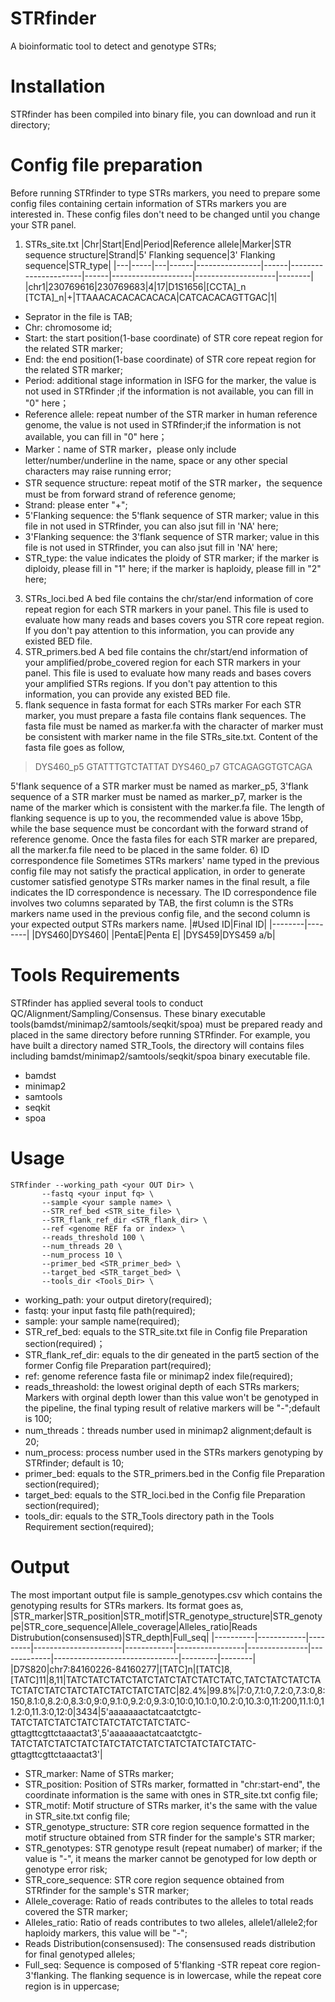 # STRfinder
A bioinformatic tool to detect and genotype STRs;

# Installation
STRfinder has been compiled into binary file, you can download and run it directory;

# Config file preparation
Before running STRfinder to type STRs markers, you need to prepare some config files containing certain information of STRs markers you are interested in. These config files don't need to be changed until you change your STR panel.
1) STRs_site.txt
   |Chr|Start|End|Period|Reference allele|Marker|STR sequence structure|Strand|5' Flanking sequence|3' Flanking sequence|STR_type|
   |---|-----|---|------|----------------|------|----------------------|------|--------------------|--------------------|--------|
   |chr1|230769616|230769683|4|17|D1S1656|\[CCTA\]_n \[TCTA\]_n|+|TTAAACACACACACACA|CATCACACAGTTGAC|1|
- Seprator in the file is TAB;
- Chr: chromosome id;
- Start: the start position(1-base coordinate) of STR core repeat region for the related STR marker;
- End: the end position(1-base coordinate) of STR core repeat region for the related STR marker;
- Period: additional stage information in ISFG for the marker, the value is not used in STRfinder ;if the information is not available, you can fill in "0" here；
- Reference allele: repeat number of the STR marker in human reference genome, the value is not used in STRfinder;if the information is not available, you can fill in "0" here；
- Marker：name of STR marker，please only include letter/number/underline in the name, space or any other special characters may raise running error;
- STR sequence structure: repeat motif of the STR marker，the sequence must be from forward strand of reference genome;
- Strand: please enter "+"; 
- 5'Flanking sequence: the 5'flank sequence of STR marker; value in this file in not used in STRfinder, you can also jsut fill in 'NA' here;
- 3'Flanking sequence: the 3'flank sequence of STR marker; value in this file is not used in STRfinder, you can also jsut fill in 'NA' here;
- STR_type: the value indicates the ploidy of STR marker; if the marker is diploidy, please fill in "1" here; if the marker is haploidy, please fill in "2" here;
3) STRs_loci.bed
A bed file contains the chr/star/end information of core repeat region for each STR markers in your panel. This file is used to evaluate how many reads and bases covers you STR core repeat region. If you don't pay attention to this information, you can provide any existed BED file.
4) STR_primers.bed
A bed file contains the chr/start/end information of your amplified/probe_covered region for each STR markers in your panel. This file is used to evaluate how many reads and bases covers your amplified STRs regions. If you don't pay attention to this information, you can provide any existed BED file.
5) flank sequence in fasta format for each STRs marker
For each STR marker, you must prepare a fasta file contains flank sequences. The fasta file must be named as marker.fa with the character of marker must be consistent with marker name in the file STRs_site.txt. Content of the fasta file goes as follow,

>DYS460_p5
GTATTTGTCTATTAT
>DYS460_p7
GTCAGAGGTGTCAGA

5'flank sequence of a STR marker must be named as marker_p5, 3'flank sequence of a STR marker must be named as marker_p7, marker is the name of the marker which is consistent with the marker.fa file. The length of flanking sequence is up to you, the recommended value is above 15bp, while the base sequence must be concordant with the forward strand of reference genome. Once the fasta files for each STR marker  are prepared, all the marker.fa file need to be placed in the same folder.
6) ID correspondence file
Sometimes STRs markers' name typed in the previous config file may not satisfy the practical application, in order to generate customer satisfied genotype STRs marker names in the final result, a file indicates the ID correspondence is necessary. The ID correspondence file involves two columns separated by TAB, the first column is the STRs markers name used in the previous config file, and the second column is your expected output STRs markers name.
|#Used ID|Final ID|
|--------|--------|
|DYS460|DYS460|
|PentaE|Penta E|
|DYS459|DYS459 a/b|
 
# Tools Requirements
STRfinder has applied several tools to conduct QC/Alignment/Sampling/Consensus. These binary executable tools(bamdst/minimap2/samtools/seqkit/spoa) must be prepared ready and placed in the same directory before running STRfinder. For example, you have built a directory named STR_Tools, the directory will contains files including bamdst/minimap2/samtools/seqkit/spoa binary executable file.
- bamdst
- minimap2
- samtools
- seqkit
- spoa
  
# Usage
```
STRfinder --working_path <your OUT Dir> \
       --fastq <your input fq> \
       --sample <your sample name> \
       --STR_ref_bed <STR_site_file> \
       --STR_flank_ref_dir <STR_flank_dir> \
       --ref <genome REF fa or index> \
       --reads_threshold 100 \
       --num_threads 20 \
       --num_process 10 \
       --primer_bed <STR_primer_bed> \
       --target_bed <STR_target_bed> \
       --tools_dir <Tools_Dir> \
```
- working_path: your output diretory(required);
- fastq: your input fastq file path(required);
- sample: your sample name(required);
- STR_ref_bed: equals to the STR_site.txt file in Config file Preparation section(required)；
- STR_flank_ref_dir: equals to the dir geneated in the part5 section of the former Config file Preparation part(required);
- ref: genome reference fasta file or minimap2 index file(required);
- reads_threashold: the lowest original depth of each STRs markers; Markers with orginal depth lower than this value won't be genotyped in the pipeline, the final typing result of relative markers will be "-";default is 100;
- num_threads：threads number used in minimap2 alignment;default is 20;
- num_process: process number used in the STRs markers genotyping by STRfinder; default is 10;
- primer_bed: equals to the STR_primers.bed in the Config file Preparation section(required);
- target_bed: equals to the STR_loci.bed in the Config file Preparation section(required);
- tools_dir: equals to the STR_Tools directory path in the Tools Requirement section(required);

# Output
The most important output file is sample_genotypes.csv which contains the genotyping results for STRs markers. Its format goes as,
|STR_marker|STR_position|STR_motif|STR_genotype_structure|STR_genotype|STR_core_sequence|Allele_coverage|Alleles_ratio|Reads Distrubution(consensused)|STR_depth|Full_seq|
|----------|------------|---------|----------------------|------------|-----------------|---------------|-------------|-------------------------------|---------|--------|
|D7S820|chr7:84160226-84160277|[TATC]n|[TATC]8,[TATC]11|8,11|TATCTATCTATCTATCTATCTATCTATCTATC,TATCTATCTATCTATCTATCTATCTATCTATCTATCTATCTATC|82.4%|99.8%|7:0,7.1:0,7.2:0,7.3:0,8:150,8.1:0,8.2:0,8.3:0,9:0,9.1:0,9.2:0,9.3:0,10:0,10.1:0,10.2:0,10.3:0,11:200,11.1:0,11.2:0,11.3:0,12:0|3434|5'aaaaaaactatcaatctgtc-TATCTATCTATCTATCTATCTATCTATCTATC-gttagttcgttctaaactat3',5'aaaaaaactatcaatctgtc-TATCTATCTATCTATCTATCTATCTATCTATCTATCTATCTATC-gttagttcgttctaaactat3'|
- STR_marker: Name of STRs marker;
- STR_position: Position of STRs marker, formatted in "chr:start-end", the coordinate information is the same with ones in STR_site.txt config file;
- STR_motif: Motif structure of STRs marker, it's the same with the value in STR_site.txt config file;
- STR_genotype_structure: STR core region sequence formatted in the motif structure obtained from STR finder for the sample's STR marker;
- STR_genotypes: STR genotype result (repeat numaber) of marker; if the value is "-", it means the marker cannot be genotyped for low depth or genotype error risk;
- STR_core_sequence: STR core region sequence obtained from STRfinder for the sample's STR marker;
- Allele_coverage: Ratio of reads contributes to the alleles to total reads covered the STR marker;
- Alleles_ratio: Ratio of reads contributes to two alleles, allele1/allele2;for haploidy markers, this value will be "-";
- Reads Distribution(consensused): The consensused reads distribution for final genotyped alleles;
- Full_seq: Sequence is composed of 5'flanking -STR repeat core region-3'flanking. The flanking sequence is in lowercase, while the repeat core region is in uppercase; 
